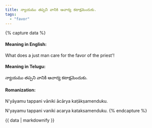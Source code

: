 ```yaml
---
title: న్యాయము తప్పని వానికి ఆచార్య కటాక్షమెందుకు.
tags:
  - "favor"
---
```


{% capture data %}
#### Meaning in English:
What does a just man care for the favor of the priest'!

#### Meaning in Telugu:
న్యాయము తప్పని వానికి ఆచార్య కటాక్షమెందుకు.

#### Romanization:
N'yāyamu tappani vāniki ācārya kaṭākṣamenduku.

N'yayamu tappani vaniki acarya kataksamenduku.
{% endcapture %}

{{ data | markdownify }}

